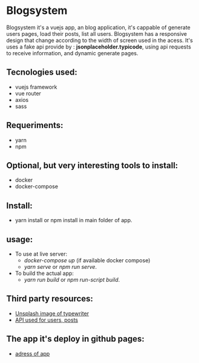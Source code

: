 # Blogsystem 

Blogsystem it's a vuejs app, an blog application, it's cappable of generate users pages, load their posts, list all users. Blogsystem has a responsive design that change according to the width of screen used in the acess. It's uses a fake api provide by : **jsonplaceholder.typicode**,  using api requests to receive information, and dynamic generate pages.

## Tecnologies used:

* vuejs framework
* vue router
* axios
* sass

## Requeriments:
* yarn
* npm

## Optional, but very interesting tools to install:
* docker
* docker-compose

## Install:
* yarn install or npm install in main folder of app.

## usage:
* To use at live server: 
  * *docker-compose up* (if available docker compose) 
  * *yarn serve* or *npm run serve*.
* To build the actual app:
  * *yarn run build* or *npm run-script build*.


## Third party resources:

* [Unsplash image of typewriter](http://unsplash.com/)
* [API used for users, posts](https://jsonplaceholder.typicode.com/)

## The app it's deploy in github pages:

* [adress of app](https://lucasrr94.github.io/blogsystem/)